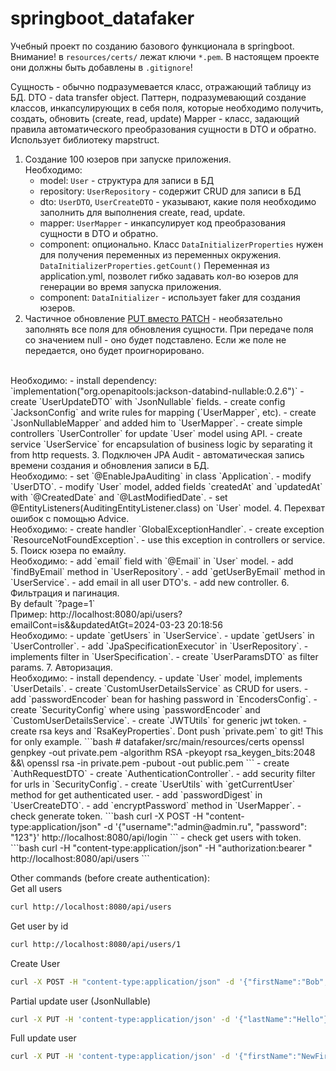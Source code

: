 # springboot_datafaker
Учебный проект по созданию базового функционала в springboot.
Внимание! в `resources/certs/` лежат ключи `*.pem`. В настоящем проекте они должны быть добавлены в `.gitignore`!


Сущность - обычно подразумевается класс, отражающий таблицу из БД.
DTO - data transfer object. Паттерн, подразумевающий создание классов, инкапсулирующих в себя поля, которые необходимо получить, создать, обновить (create, read, update)
Mapper - класс, задающий правила автоматического преобразования сущности в DTO и обратно. Использует библиотеку mapstruct.

1. Создание 100 юзеров при запуске приложения.<br>
   Необходимо:
   - model: `User` - структура для записи в БД
   - repository: `UserRepository` - содержит CRUD для записи в БД
   - dto: `UserDTO`, `UserCreateDTO` - указывают, какие поля необходимо заполнить для выполнения create, read, update.
   - mapper: `UserMapper` - инкапсулирует код преобразования сущности в DTO и обратно.
   - component: опционально. Класс `DataInitializerProperties` нужен для получения переменных из переменных окружения. `DataInitializerProperties.getCount()` Переменная из application.yml, позволет гибко задавать кол-во юзеров для генерации во время запуска приложения.
   - component: `DataInitializer` - использует faker для создания юзеров.
2. Частичное обновление [PUT вместо PATCH](https://kdrozd-pl.translate.goog/how-to-perform-a-partial-update-patch-with-explicit-null/?_x_tr_sl=auto&_x_tr_tl=ru&_x_tr_hl=ru) - необязательно заполнять все поля для обновления сущности. При передаче поля со значением null - оно будет подставлено. Если же поле не передается, оно будет проигнорировано.
<br>
    Необходимо:
    - install dependency: `implementation("org.openapitools:jackson-databind-nullable:0.2.6")`
    - create `UserUpdateDTO` with `JsonNullable` fields.
    - create config `JacksonConfig` and write rules for mapping (`UserMapper`, etc).
    - create `JsonNullableMapper` and added him to `UserMapper`.
    - create simple controllers `UserController` for update `User` model using API.
    - create service `UserService` for encapsulation of business logic by separating it from http requests.
3. Подключен JPA Audit - автоматическая запись времени создания и обновления записи в БД.<br>
    Необходимо:
    - set `@EnableJpaAuditing` in class `Application`.
    - modify `UserDTO`.
    - modify `User` model, added fields `createdAt` and `updatedAt` with `@CreatedDate` and `@LastModifiedDate`.
    - set @EntityListeners(AuditingEntityListener.class) on `User` model.
4. Перехват ошибок с помощью Advice.<br>
    Необходимо:
    - create handler `GlobalExceptionHandler`.
    - create exception `ResourceNotFoundException`.
    - use this exception in controllers or service.
5. Поиск юзера по емайлу.<br>
   Необходимо:
   - add `email` field with `@Email` in `User` model.
   - add `findByEmail` method in `UserRepository`.
   - add `getUserByEmail` method in `UserService`.
   - add email in all user DTO's.
   - add new controller.
6. Фильтрация и пагинация.<br>
By default `?page=1`<br>
Пример: http://localhost:8080/api/users?emailCont=is&&updatedAtGt=2024-03-23 20:18:56<br>
    Необходимо:
    - update `getUsers` in `UserService`.
    - update `getUsers` in `UserController`.
    - add `JpaSpecificationExecutor<User>` in `UserRepository`.
    - implements filter in `UserSpecification`.
    - create `UserParamsDTO` as filter params.
7. Авторизация.<br>
   Необходимо:
   - install dependency.
   - update `User` model, implements `UserDetails`.
   - create `CustomUserDetailsService` as CRUD for users.
   - add `passwordEncoder` bean for hashing password in `EncodersConfig`.
   - create `SecurityConfig` where using `passwordEncoder` and `CustomUserDetailsService`.
   - create `JWTUtils` for generic jwt token.
   - create rsa keys and `RsaKeyProperties`. Dont push `private.pem` to git! This for only example.
    ```bash
    # datafaker/src/main/resources/certs
    openssl genpkey -out private.pem -algorithm RSA -pkeyopt rsa_keygen_bits:2048 &&\
    openssl rsa -in private.pem -pubout -out public.pem
    ```
   - create `AuthRequestDTO`
   - create `AuthenticationController`.
   - add security filter for urls in `SecurityConfig`.
   - create `UserUtils` with `getCurrentUser` method for get authenticated user.
   - add `passwordDigest` in `UserCreateDTO`.
   - add `encryptPassword` method in `UserMapper`.
   - check generate token.
    ```bash
    curl -X POST -H "content-type:application/json" -d '{"username":"admin@admin.ru", "password": "123"}' http://localhost:8080/api/login
    ```
    - check get users with token.
    ```bash
    curl -H "content-type:application/json" -H "authorization:bearer <token>" http://localhost:8080/api/users
    ```


Other commands (before create authentication):<br>
Get all users
```bash
curl http://localhost:8080/api/users
```
Get user by id
```bash
curl http://localhost:8080/api/users/1
```
Create User
```bash
curl -X POST -H "content-type:application/json" -d '{"firstName":"Bob", "lastName":"Marley"}' http://localhost:8080/api/users
```
Partial update user (JsonNullable)
```bash
curl -X PUT -H 'content-type:application/json' -d '{"lastName":"Hello"}' http://localhost:8080/api/users/1
```
Full update user
```bash
curl -X PUT -H 'content-type:application/json' -d '{"firstName":"NewFirstName", "lastName":"NewLastName"}' http://localhost:8080/api/users/1
```